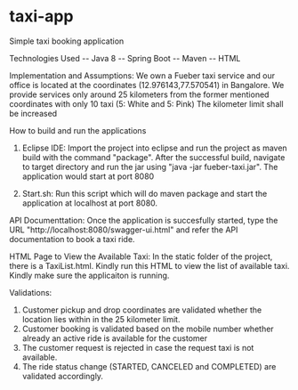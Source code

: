 # taxi-app
Simple taxi booking application

Technologies Used
-- Java 8
-- Spring Boot
-- Maven
-- HTML

Implementation and Assumptions: We own a Fueber taxi service and our office is located at the coordinates (12.976143,77.570541) in Bangalore. 
                                We provide services only around 25 kilometers from the former mentioned coordinates with only 10 taxi (5: White and 5: Pink)
                                The kilometer limit shall be increased

How to build and run the applications
1. Eclipse IDE: Import the project into eclipse and run the project as maven build with the command "package".
                After the successful build, navigate to target directory and run the jar using "java -jar fueber-taxi.jar". The application would start at port 8080
				
2. Start.sh: Run this script which will do maven package and start the application at localhost at port 8080.

API Documenttation: Once the application is succesfully started, type the URL "http://localhost:8080/swagger-ui.html" and refer the API documentation to book a taxi ride.

HTML Page to View the Available Taxi: In the static folder of the project, there is a TaxiList.html. Kindly run this HTML to view the list of available taxi. Kindly make sure the applicaiton is running.

Validations: 
1. Customer pickup and drop coordinates are validated whether the location lies within in the 25 kilometer limit.
2. Customer booking is validated based on the mobile number whether already an active ride is available for the customer
3. The customer request is rejected in case the request taxi is not available.
4. The ride status change (STARTED, CANCELED and COMPLETED) are validated accordingly.
